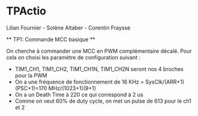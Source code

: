 # TPActio

Lilian Fournier - Solène Altaber - Corentin Fraysse

** TP1: Commande MCC basique ** 

On cherche à commander une MCC en PWM complémentaire décalé.
Pour cela on choisi les paramètre de configuration suivant :
- TIM1_CH1, TIM1_CH2, TIM1_CH1N, TIM1_CH2N seront nos 4 broches pour la PWM
- On a une fréquence de fonctionnement de 16 KHz = SysClk/(ARR+1)(PSC+1)=170 MHz/(1023+1)(9+1)
- On a un Death Time à 220 ce qui correspond à 2 us
- Comme on veut 60% de duty cycle, on met un pulse de 613 pour le ch1 et 2



